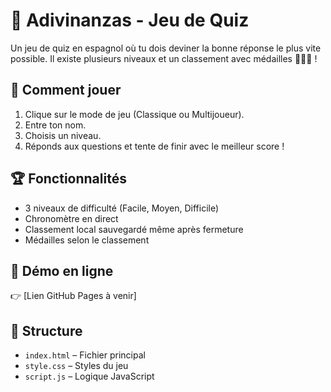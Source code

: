 # 🎯 Adivinanzas - Jeu de Quiz

Un jeu de quiz en espagnol où tu dois deviner la bonne réponse le plus vite possible. Il existe plusieurs niveaux et un classement avec médailles 🥇🥈🥉 !

## 🚀 Comment jouer

1. Clique sur le mode de jeu (Classique ou Multijoueur).
2. Entre ton nom.
3. Choisis un niveau.
4. Réponds aux questions et tente de finir avec le meilleur score !

## 🏆 Fonctionnalités

- 3 niveaux de difficulté (Facile, Moyen, Difficile)
- Chronomètre en direct
- Classement local sauvegardé même après fermeture
- Médailles selon le classement

## 🔗 Démo en ligne

👉 [Lien GitHub Pages à venir]

## 📂 Structure

- `index.html` – Fichier principal
- `style.css` – Styles du jeu
- `script.js` – Logique JavaScript
